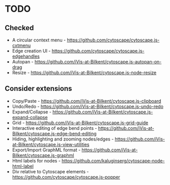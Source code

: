 # TODO

## Checked

- A circular context menu - https://github.com/cytoscape/cytoscape.js-cxtmenu
- Edge creation UI - https://github.com/cytoscape/cytoscape.js-edgehandles
- Autopan - https://github.com/iVis-at-Bilkent/cytoscape.js-autopan-on-drag
- Resize - https://github.com/iVis-at-Bilkent/cytoscape.js-node-resize

## Consider extensions

- Copy/Paste - https://github.com/iVis-at-Bilkent/cytoscape.js-clipboard
- Undo/Redo - https://github.com/iVis-at-Bilkent/cytoscape.js-undo-redo
- Expand/Collapse - https://github.com/iVis-at-Bilkent/cytoscape.js-expand-collapse
- Grid - https://github.com/iVis-at-Bilkent/cytoscape.js-grid-guide
- Interactive editing of edge bend points - https://github.com/iVis-at-Bilkent/cytoscape.js-edge-bend-editing
- Hiding, highlighting and zooming nodes/edges - https://github.com/iVis-at-Bilkent/cytoscape.js-view-utilities
- Export/Import GraphML format - https://github.com/iVis-at-Bilkent/cytoscape.js-graphml
- Html labels for nodes - https://github.com/kaluginserg/cytoscape-node-html-label
- Div relative to Cytoscape elements - https://github.com/cytoscape/cytoscape.js-popper
